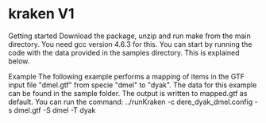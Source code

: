 kraken
V1
======

Getting started 
Download the package, unzip and run make from the main directory.  You need gcc version 4.6.3 for this. You can start by running the code with the data provided in the samples directory. This is explained below.


Example
The following example performs a mapping of items in the GTF input file "dmel.gtf" from specie "dmel" to "dyak". The data for this example can be found in the sample folder. The output is written to mapped.gtf as default. You can run the command:
../runKraken  -c dere_dyak_dmel.config -s dmel.gtf -S dmel -T dyak
